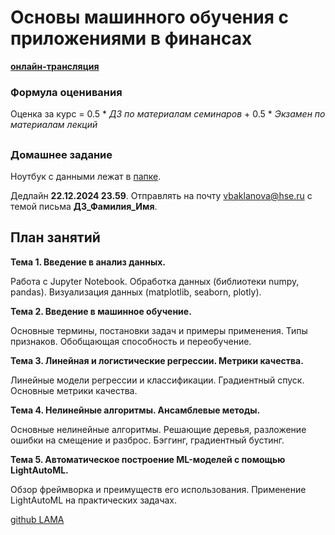 # Основы машинного обучения с приложениями в финансах

__[онлайн-трансляция](https://my.mts-link.ru/event/2064294388/672849968)__
###
### Формула оценивания
Oценка за курс = 0.5 * _ДЗ по материалам семинаров_ + 0.5 * _Экзамен по материалам лекций_
##
### Домашнее задание 

Ноутбук с данными лежат в [папке](https://github.com/Bakibak/ML_Finance_2024/tree/main/%D0%94%D0%BE%D0%BC%D0%B0%D1%88%D0%BD%D0%B5%D0%B5%20%D0%B7%D0%B0%D0%B4%D0%B0%D0%BD%D0%B8%D0%B5). 

Дедлайн **22.12.2024 23.59**. Отправлять на почту vbaklanova@hse.ru с темой письма **ДЗ_Фамилия_Имя**.     
##

## План занятий

__Тема 1. Введение в анализ данных.__

Работа c Jupyter Notebook. Обработка данных (библиотеки numpy, pandas). Визуализация данных (matplotlib, seaborn, plotly).


__Тема 2. Введение в машинное обучение.__

Основные термины, постановки задач и примеры применения. Типы признаков. Обобщающая способность и переобучение.

 

__Тема 3. Линейная и логистические регрессии. Метрики качества.__

Линейные модели регрессии и классификации. Градиентный спуск. Основные метрики качества.

 

__Тема 4. Нелинейные алгоритмы. Ансамблевые методы.__

Основные нелинейные алгоритмы. Решающие деревья, разложение ошибки на смещение и разброс. Бэггинг, градиентный бустинг.

 

__Тема 5.  Автоматическое построение ML-моделей с помощью LightAutoML.__

Обзор фреймворка и преимуществ его использования. Применение LightAutoML на практических задачах.

[github LAMA](https://github.com/sberbank-ai-lab/LightAutoML)
